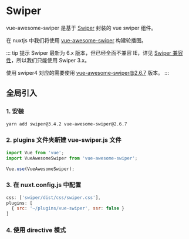# Swiper

vue-awesome-swiper 是基于 [Swiper](https://www.swiper.com.cn/) 封装的 vue swiper 组件。

在 nuxtjs 中我们将使用 [vue-awesome-swiper](https://github.com/surmon-china/vue-awesome-swiper) 构建轮播图。

::: tip 提示
Swiper 最新为 6.x 版本，但已经全面不兼容 IE，详见 [Swiper 兼容性](https://www.swiper.com.cn/about/us/)，所以我们只能使用 Swiper 3.x。

使用 swiper4 对应的需要使用 vue-awesome-swiper@2.6.7 版本。
:::

## 全局引入

### 1. 安装

``` bash
yarn add swiper@3.4.2 vue-awesome-swiper@2.6.7
```

### 2. plugins 文件夹新建 vue-swiper.js 文件

``` js
import Vue from 'vue';
import VueAwesomeSwiper from 'vue-awesome-swiper';

Vue.use(VueAwesomeSwiper);
```

### 3. 在 nuxt.config.js 中配置

``` js
css: ['swiper/dist/css/swiper.css'],
plugins: [
  { src: '~/plugins/vue-swiper', ssr: false }
]
```

### 4. 使用 directive 模式
